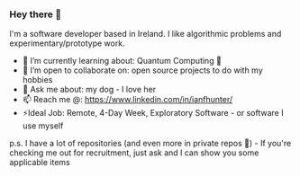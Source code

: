 ### Hey there 👋

I'm a software developer based in Ireland. I like algorithmic problems and experimentary/prototype work.

- 🌱 I’m currently learning about: Quantum Computing 👀 
- 👯 I’m open to collaborate on: open source projects to do with my hobbies
- 💬 Ask me about: my dog - I love her
- 📫 Reach me @: https://www.linkedin.com/in/ianfhunter/
- ⚡Ideal Job: Remote, 4-Day Week, Exploratory Software - or software I use myself

p.s. I have a lot of repositories (and even more in private repos 😬) - If you're checking me out for recruitment, just ask and I can show you some applicable items

